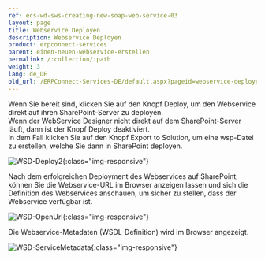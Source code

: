 ```yaml
---
ref: ecs-wd-sws-creating-new-soap-web-service-03
layout: page
title: Webservice Deployen
description: Webservice Deployen
product: erpconnect-services
parent: einen-neuen-webservice-erstellen
permalink: /:collection/:path
weight: 3
lang: de_DE
old_url: /ERPConnect-Services-DE/default.aspx?pageid=webservice-deployen
---
```


Wenn Sie bereit sind, klicken Sie auf den Knopf Deploy, um den Webservice direkt auf ihren SharePoint-Server zu deployen.<br>
Wenn der WebService Designer nicht direkt auf dem SharePoint-Server läuft, dann ist der Knopf Deploy deaktiviert. <br>
In dem Fall klicken Sie auf den Knopf Export to Solution, um eine wsp-Datei zu erstellen, welche Sie dann in SharePoint deployen.<br>

![WSD-Deploy2](/img/content/WSD-Deploy2.PNG){:class="img-responsive"}

Nach dem erfolgreichen Deployment des Webservices auf SharePoint, können Sie die Webservice-URL im Browser anzeigen lassen und sich die Definition des Webservices anschauen, um sicher zu stellen, dass der Webservice verfügbar ist.  

![WSD-OpenUrl](/img/content/WSD-OpenUrl.PNG){:class="img-responsive"}

Die Webservice-Metadaten (WSDL-Definition) wird im Browser angezeigt.

![WSD-ServiceMetadata](/img/content/WSD-ServiceMetadata.PNG){:class="img-responsive"}
